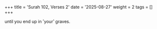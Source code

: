 +++
title = 'Surah 102, Verses 2'
date = '2025-08-27'
weight = 2
tags = []
+++

until you end up in ˹your˺ graves.